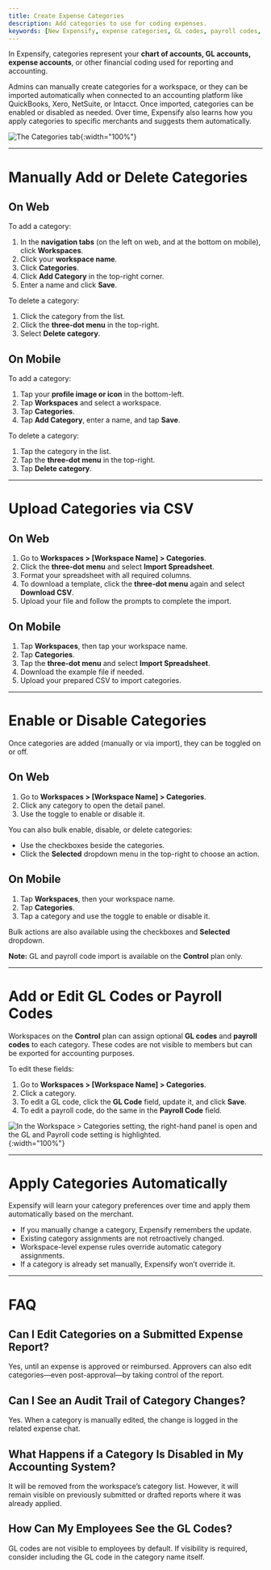 ```yaml
---
title: Create Expense Categories
description: Add categories to use for coding expenses.
keywords: [New Expensify, expense categories, GL codes, payroll codes, chart of accounts, import categories, expense coding]
---
```



In Expensify, categories represent your **chart of accounts, GL accounts, expense accounts**, or other financial coding used for reporting and accounting.

Admins can manually create categories for a workspace, or they can be imported automatically when connected to an accounting platform like QuickBooks, Xero, NetSuite, or Intacct. Once imported, categories can be enabled or disabled as needed. Over time, Expensify also learns how you apply categories to specific merchants and suggests them automatically.

![The Categories tab]({{site.url}}/assets/images/ExpensifyHelp_R3_Categories_1.png){:width="100%"}

---

# Manually Add or Delete Categories

## On Web

To add a category:

1. In the **navigation tabs** (on the left on web, and at the bottom on mobile), click **Workspaces**.
2. Click your **workspace name**.
3. Click **Categories**.
4. Click **Add Category** in the top-right corner.
5. Enter a name and click **Save**.

To delete a category:

1. Click the category from the list.
2. Click the **three-dot menu** in the top-right.
3. Select **Delete category**.

## On Mobile

To add a category:

1. Tap your **profile image or icon** in the bottom-left.
2. Tap **Workspaces** and select a workspace.
3. Tap **Categories**.
4. Tap **Add Category**, enter a name, and tap **Save**.

To delete a category:

1. Tap the category in the list.
2. Tap the **three-dot menu** in the top-right.
3. Tap **Delete category**.

---

# Upload Categories via CSV

## On Web

1. Go to **Workspaces > [Workspace Name] > Categories**.
2. Click the **three-dot menu** and select **Import Spreadsheet**.
3. Format your spreadsheet with all required columns.
4. To download a template, click the **three-dot menu** again and select **Download CSV**.
5. Upload your file and follow the prompts to complete the import.

## On Mobile

1. Tap **Workspaces**, then tap your workspace name.
2. Tap **Categories**.
3. Tap the **three-dot menu** and select **Import Spreadsheet**.
4. Download the example file if needed.
5. Upload your prepared CSV to import categories.

---

# Enable or Disable Categories

Once categories are added (manually or via import), they can be toggled on or off.

## On Web

1. Go to **Workspaces > [Workspace Name] > Categories**.
2. Click any category to open the detail panel.
3. Use the toggle to enable or disable it.

You can also bulk enable, disable, or delete categories:
- Use the checkboxes beside the categories.
- Click the **Selected** dropdown menu in the top-right to choose an action.

## On Mobile

1. Tap **Workspaces**, then your workspace name.
2. Tap **Categories**.
3. Tap a category and use the toggle to enable or disable it.

Bulk actions are also available using the checkboxes and **Selected** dropdown.

**Note:** GL and payroll code import is available on the **Control** plan only.

---

# Add or Edit GL Codes or Payroll Codes

Workspaces on the **Control** plan can assign optional **GL codes** and **payroll codes** to each category. These codes are not visible to members but can be exported for accounting purposes.

To edit these fields:

1. Go to **Workspaces > [Workspace Name] > Categories**.
2. Click a category.
3. To edit a GL code, click the **GL Code** field, update it, and click **Save**.
4. To edit a payroll code, do the same in the **Payroll Code** field.

![In the Workspace > Categories setting, the right-hand panel is open and the GL and Payroll code setting is highlighted.]({{site.url}}/assets/images/workspace_gl_payroll_codes.png){:width="100%"}

---

# Apply Categories Automatically

Expensify will learn your category preferences over time and apply them automatically based on the merchant.

- If you manually change a category, Expensify remembers the update.
- Existing category assignments are not retroactively changed.
- Workspace-level expense rules override automatic category assignments.
- If a category is already set manually, Expensify won’t override it.

---

# FAQ

## Can I Edit Categories on a Submitted Expense Report?

Yes, until an expense is approved or reimbursed. Approvers can also edit categories—even post-approval—by taking control of the report.

## Can I See an Audit Trail of Category Changes?

Yes. When a category is manually edited, the change is logged in the related expense chat.

## What Happens if a Category Is Disabled in My Accounting System?

It will be removed from the workspace’s category list. However, it will remain visible on previously submitted or drafted reports where it was already applied.

## How Can My Employees See the GL Codes?

GL codes are not visible to employees by default. If visibility is required, consider including the GL code in the category name itself.

